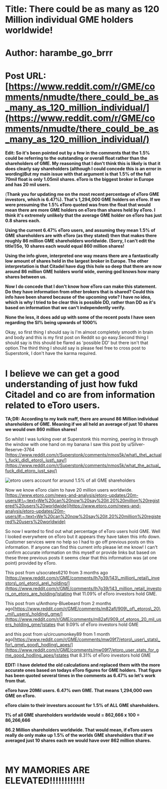 # Title: There could be as many as 120 Million individual GME holders worldwide!
# Author: harambe_go_brrr
# Post URL: [https://www.reddit.com/r/GME/comments/nmudte/there_could_be_as_many_as_120_million_individual/](https://www.reddit.com/r/GME/comments/nmudte/there_could_be_as_many_as_120_million_individual/)


**Edit: So it's been pointed out by a few in the comments that the 1.5% could be referring to the** **outstanding or overall float rather than the shareholders of GME. My reasoning that I don't think this is likely is that it does clearly say shareholders (although I could concede this is an error in wording)But my main issue with that argument is that 1.5% of the full 70mil float is only 1.05mil shares. eToro is the biggest broker in Europe and has 20 mil users.**

(**Thank you for updating me on the most recent percentage of eToro GME investors, which is 6.47%).  That's 1,294,000 GME holders on eToro. If we were presuming the 1.5% eToro quoted was from the float that would mean there are more GME holders on eToro than shares held by eToro. I think it's extremely unlikely that the average GME holder on eToro has just 0.8 shares each.**

**Using the current 6.47% eToro users, and assuming they mean 1.5% of GME shareholders are with eToro (as they stated) then that makes there roughly 86 million GME shareholders worldwide. (Sorry, I can't edit the title!)So, 10 shares each would equal 860 million shares!**

**Using the info given, interpreted one way means there are a fantastically low amount of shares held in the largest broker in Europe. The other interpretation is that Citadel have dug this hole so deep that there are now around 86 million GME holders world wide, owning god knows how many shares between us.**

**Now I do concede that I don't know how eToro can make this statement. Do they have information from other brokers that is shared? Could this info have been shared because of the upcoming vote?  I have no idea, which is why I tried to be clear this is possible DD, rather than DD as it's based on information that we can't independently verify.**

**None the less, it does add up with some of the recent posts I have seen regarding the SI% being upwards of 1000%**

Okay, so first thing I should say is I'm almost completely smooth in brain and body and this is my first post on Reddit so go easy.Second thing I should say is this should be flared as 'possible DD' but there isn't that option.The third thing I should say is please feel free to cross post to Superstonk, I don't have the karma required.

# I believe we can get a good understanding of just how fukd Citadel and co are from information related to eToro users.

**TA;DR:**  **According to my kwik maff, there are around 86 Million individual shareholders of GME. Meaning if we all held an average of just 10 shares we would own 860 million shares!**

So whilst I was lurking over at Superstonk this morning, peering in through the window with one hand on my banana I saw this post by  u/Silver-Reserve-3764  [https://www.reddit.com/r/Superstonk/comments/nmos5k/what\_the\_actual\_fuck\_did\_etoro\_just\_say/](https://www.reddit.com/r/Superstonk/comments/nmos5k/what_the_actual_fuck_did_etoro_just_say/)

![etoro users account for around 1.5&#37; of all GME shareholders](https://preview.redd.it/b8bctq3ott171.png?width=1920&format=png&auto=webp&s=40e8e211a329de952020b864d116989b25b6546b)

Now we know eToro claim to have 20 million users worldwide.[https://www.etoro.com/news-and-analysis/etoro-updates/20m-users/#:\~:text=We%20can%20now%20say%20it,20%20million%20registered%20users%20worldwide](https://www.etoro.com/news-and-analysis/etoro-updates/20m-users/#:~:text=We%20can%20now%20say%20it,20%20million%20registered%20users%20worldwide)

So now I wanted to find out what percentage of eToro users hold GME. Well I looked everywhere on eToro but it appears they have taken this info down. Customer services were no help so I had to go off previous posts on this information. If anyone can find this current info please let me know! I can't confirm accurate information on this myself or provide links but based on these three previous posts it seems clear that this information was (at one point) provided by eToro.

This post from  u/socrates6210  from 3 months ago [https://www.reddit.com/r/GME/comments/lh7g39/143\_million\_retail\_investors\_on\_etoro\_are\_holding/](https://www.reddit.com/r/GME/comments/lh7g39/143_million_retail_investors_on_etoro_are_holding/)stating that 11.09% of eToro investors hold GME.

This post from  u/Anthony-Bluebeard  from 2 months ago[https://www.reddit.com/r/GME/comments/m82afl/909\_of\_etoros\_20\_mil\_users\_holding\_gme/](https://www.reddit.com/r/GME/comments/m82afl/909_of_etoros_20_mil_users_holding_gme/)states that 9.09% of eToro investors hold GME

and this post from  u/circusmonkey89  from 1 month ago[https://www.reddit.com/r/GME/comments/mw09f7/etoro\_user\_stats\_for\_gme\_good\_hodling\_apes/](https://www.reddit.com/r/GME/comments/mw09f7/etoro_user_stats_for_gme_good_hodling_apes/)states that 8.31% of eToro investors hold GME

**EDIT: I have deleted the old calculations and replaced them with the more accurate ones based on todays eToro figures for GME holders. That figure has been quoted several times in the comments as 6.47% so let's work from that.**

**eToro have 20Mil users. 6.47% own GME. That means 1,294,000 own GME on eToro.**

**eToro claim to their investors account for 1.5% of ALL GME shareholders.**

**1% of all GME shareholders worldwide would = 862,666 x 100 = 86,266,666**

**86.2 Million shareholders worldwide. That would mean, if eToro users really do only make up 1.5% of the worlds GME shareholders that if we averaged just 10 shares each we would have over 862 million shares.**

&#x200B;

# MY MAMORIES ARE ELEVATED!!!!!!!!!!!!